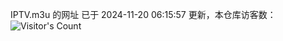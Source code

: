 IPTV.m3u 的网址 已于 2024-11-20 06:15:57 更新，本仓库访客数：![Visitor's Count](https://profile-counter.glitch.me/hero1898_tv/count.svg)
